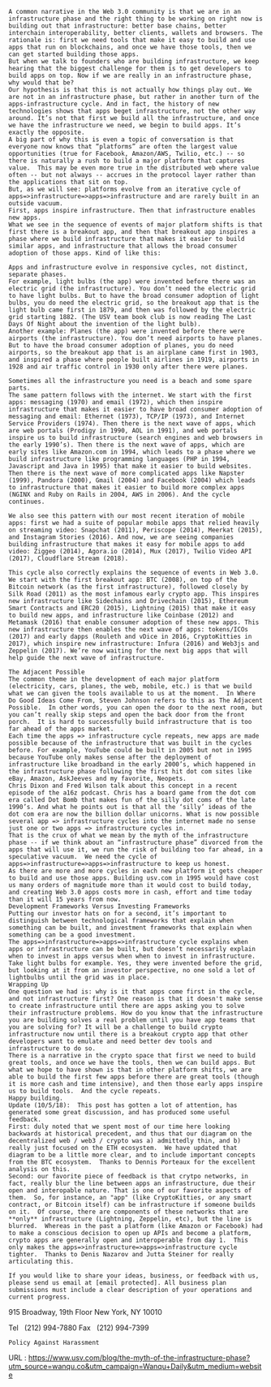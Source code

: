     
    A common narrative in the Web 3.0 community is that we are in an infrastructure phase and the right thing to be working on right now is building out that infrastructure: better base chains, better interchain interoperability, better clients, wallets and browsers. The rationale is: first we need tools that make it easy to build and use apps that run on blockchains, and once we have those tools, then we can get started building those apps.  
    But when we talk to founders who are building infrastructure, we keep hearing that the biggest challenge for them is to get developers to build apps on top. Now if we are really in an infrastructure phase, why would that be?  
    Our hypothesis is that this is not actually how things play out. We are not in an infrastructure phase, but rather in another turn of the apps-infrastructure cycle. And in fact, the history of new technologies shows that apps beget infrastructure, not the other way around. It’s not that first we build all the infrastructure, and once we have the infrastructure we need, we begin to build apps. It’s exactly the opposite.  
    A big part of why this is even a topic of conversation is that everyone now knows that “platforms” are often the largest value opportunities (true for Facebook, Amazon/AWS, Twilio, etc.) -- so there is naturally a rush to build a major platform that captures value.  This may be even more true in the distributed web where value often -- but not always -- accrues in the protocol layer rather than the applications that sit on top.  
    But, as we will see: platforms evolve from an iterative cycle of apps=>infrastructure=>apps=>infrastructure and are rarely built in an outside vacuum.  
    First, apps inspire infrastructure. Then that infrastructure enables new apps.  
    What we see in the sequence of events of major platform shifts is that first there is a breakout app, and then that breakout app inspires a phase where we build infrastructure that makes it easier to build similar apps, and infrastructure that allows the broad consumer adoption of those apps. Kind of like this:  
      
    Apps and infrastructure evolve in responsive cycles, not distinct, separate phases.  
    For example, light bulbs (the app) were invented before there was an electric grid (the infrastructure). You don’t need the electric grid to have light bulbs. But to have the broad consumer adoption of light bulbs, you do need the electric grid, so the breakout app that is the light bulb came first in 1879, and then was followed by the electric grid starting 1882. (The USV team book club is now reading The Last Days Of Night about the invention of the light bulb).  
    Another example: Planes (the app) were invented before there were airports (the infrastructure). You don’t need airports to have planes. But to have the broad consumer adoption of planes, you do need airports, so the breakout app that is an airplane came first in 1903, and inspired a phase where people built airlines in 1919, airports in 1928 and air traffic control in 1930 only after there were planes.  
      
    Sometimes all the infrastructure you need is a beach and some spare parts.  
    The same pattern follows with the internet. We start with the first apps: messaging (1970) and email (1972), which then inspire infrastructure that makes it easier to have broad consumer adoption of messaging and email: Ethernet (1973), TCP/IP (1973), and Internet Service Providers (1974). Then there is the next wave of apps, which are web portals (Prodigy in 1990, AOL in 1991), and web portals inspire us to build infrastructure (search engines and web browsers in the early 1990’s). Then there is the next wave of apps, which are early sites like Amazon.com in 1994, which leads to a phase where we build infrastructure like programming languages (PHP in 1994, Javascript and Java in 1995) that make it easier to build websites. Then there is the next wave of more complicated apps like Napster (1999), Pandora (2000), Gmail (2004) and Facebook (2004) which leads to infrastructure that makes it easier to build more complex apps (NGINX and Ruby on Rails in 2004, AWS in 2006). And the cycle continues.  
      
    We also see this pattern with our most recent iteration of mobile apps: first we had a suite of popular mobile apps that relied heavily on streaming video: Snapchat (2011), Periscope (2014), Meerkat (2015), and Instagram Stories (2016). And now, we are seeing companies building infrastructure that makes it easy for mobile apps to add video: Ziggeo (2014), Agora.io (2014), Mux (2017), Twilio Video API (2017), Cloudflare Stream (2018).  
      
    This cycle also correctly explains the sequence of events in Web 3.0. We start with the first breakout app: BTC (2008), on top of the Bitcoin network (as the first infrastructure), followed closely by Silk Road (2011) as the most infamous early crypto app. This inspires new infrastructure like Sidechains and Drivechain (2015), Ethereum Smart Contracts and ERC20 (2015), Lightning (2015) that make it easy to build new apps, and infrastructure like Coinbase (2012) and Metamask (2016) that enable consumer adoption of these new apps. This new infrastructure then enables the next wave of apps: tokens/ICOs (2017) and early dapps (Rouleth and vDice in 2016, CryptoKitties in 2017), which inspire new infrastructure: Infura (2016) and Web3js and Zeppelin (2017). We’re now waiting for the next big apps that will help guide the next wave of infrastructure.  
      
    The Adjacent Possible  
    The common theme in the development of each major platform (electricity, cars, planes, the web, mobile, etc.) is that we build what we can given the tools available to us at the moment.  In Where Do Good Ideas Come From, Steven Johnson refers to this as The Adjacent Possible.  In other words, you can open the door to the next room, but you can’t really skip steps and open the back door from the front porch.  It is hard to successfully build infrastructure that is too far ahead of the apps market.  
    Each time the apps => infrastructure cycle repeats, new apps are made possible because of the infrastructure that was built in the cycles before. For example, YouTube could be built in 2005 but not in 1995 because YouTube only makes sense after the deployment of infrastructure like broadband in the early 2000’s, which happened in the infrastructure phase following the first hit dot com sites like eBay, Amazon, AskJeeves and my favorite, Neopets.  
    Chris Dixon and Fred Wilson talk about this concept in a recent episode of the a16z podcast. Chris has a board game from the dot com era called Dot Bomb that makes fun of the silly dot coms of the late 1990’s. And what he points out is that all the ‘silly’ ideas of the dot com era are now the billion dollar unicorns. What is now possible several app => infrastructure cycles into the internet made no sense just one or two apps => infrastructure cycles in.  
    That is the crux of what we mean by the myth of the infrastructure phase -- if we think about an “infrastructure phase” divorced from the apps that will use it, we run the risk of building too far ahead, in a speculative vacuum.  We need the cycle of apps=>infrastructure=>apps=>infrastructure to keep us honest.  
    As there are more and more cycles in each new platform it gets cheaper to build and use those apps. Building usv.com in 1995 would have cost us many orders of magnitude more than it would cost to build today, and creating Web 3.0 apps costs more in cash, effort and time today than it will 15 years from now.  
    Development Frameworks Versus Investing Frameworks  
    Putting our investor hats on for a second, it’s important to distinguish between technological frameworks that explain when something can be built, and investment frameworks that explain when something can be a good investment.  
    The apps=>infrastructure=>apps=>infrastructure cycle explains when apps or infrastructure can be built, but doesn’t necessarily explain when to invest in apps versus when when to invest in infrastructure.  
    Take light bulbs for example. Yes, they were invented before the grid, but looking at it from an investor perspective, no one sold a lot of lightbulbs until the grid was in place.  
    Wrapping Up  
    One question we had is: why is it that apps come first in the cycle, and not infrastructure first? One reason is that it doesn't make sense to create infrastructure until there are apps asking you to solve their infrastructure problems. How do you know that the infrastructure you are building solves a real problem until you have app teams that you are solving for? It will be a challenge to build crypto infrastructure now until there is a breakout crypto app that other developers want to emulate and need better dev tools and infrastructure to do so.  
    There is a narrative in the crypto space that first we need to build great tools, and once we have the tools, then we can build apps. But what we hope to have shown is that in other platform shifts, we are able to build the first few apps before there are great tools (though it is more cash and time intensive), and then those early apps inspire us to build tools.  And the cycle repeats.  
    Happy building.   
    Update (10/5/18):  This post has gotten a lot of attention, has generated some great discussion, and has produced some useful feedback.   
    First: duly noted that we spent most of our time here looking backwards at historical precedent, and thus that our diagram on the decentralized web / web3 / crypto was a) admittedly thin, and b) really just focused on the ETH ecosystem.  We have updated that diagram to be a little more clear, and to include important concepts from the BTC ecosystem.  Thanks to Dennis Porteaux for the excellent analysis on this.  
    Second: our favorite piece of feedback is that crytpo networks, in fact, really blur the line between apps an infrastructure, due their open and interopable nature. That is one of our favorite aspects of them.  So, for instance, an "app" (like CryptoKitties, or any smart contract, or Bitcoin itself) can be infrastructure if someone builds on it.  Of course, there are components of these networks that are **only** infrastructure (Lightning, Zeppelin, etc), but the line is blurred.  Whereas in the past a platform (like Amazon or Facebook) had to make a conscious decision to open up APIs and become a platform, crypto apps are generally open and interoperable from day 1.  This only makes the apps=>infrastructure=>apps=>infrastructure cycle tighter.  Thanks to Denis Nazarov and Jutta Steiner for really articulating this.  
       
    If you would like to share your ideas, business, or feedback with us, please send us email at [email protected]. All business plan submissions must include a clear description of your operations and current progress.  
    
915 Broadway, 19th Floor
New York, NY 10010

Tel   (212) 994-7880
Fax   (212) 994-7399
  
    Policy Against Harassment  
    
  URL : https://www.usv.com/blog/the-myth-of-the-infrastructure-phase?utm_source=wanqu.co&utm_campaign=Wanqu+Daily&utm_medium=website